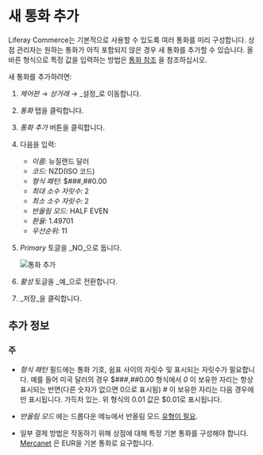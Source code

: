 # 새 통화 추가

Liferay Commerce는 기본적으로 사용할 수 있도록 여러 통화를 미리 구성합니다. 상점 관리자는 원하는 통화가 아직 포함되지 않은 경우 새 통화를 추가할 수 있습니다. 올바른 형식으로 특정 값을 입력하는 방법은 [통화 참조](./currencies-reference.md) 을 참조하십시오.

새 통화를 추가하려면:

1. _제어판_ → _상거래_ → _설정_로 이동합니다.
1. _통화_ 탭을 클릭합니다.
1. _통화 추가_ 버튼을 클릭합니다.
1. 다음을 입력:
    * *이름:* 뉴질랜드 달러
    * *코드:* NZD(ISO 코드)
    * *형식 패턴:* $###,##0.00
    * *최대 소수 자릿수:* 2
    * *최소 소수 자릿수:* 2
    * *반올림 모드:* HALF EVEN
    * *환율:* 1.49701
    * *우선순위:* 11
1. _Primary_ 토글을 _NO_으로 둡니다.

    ![통화 추가](./adding-a-new-currency/images/01.png)

1. _활성_ 토글을 _예_으로 전환합니다.
1. _저장_을 클릭합니다.

## 추가 정보

### 주

* _형식 패턴_ 필드에는 통화 기호, 쉼표 사이의 자릿수 및 표시되는 자릿수가 필요합니다. 예를 들어 미국 달러의 경우 $###,##0.00 형식에서 _0_ 이 보유한 자리는 항상 표시되는 반면(다른 숫자가 없으면 0으로 표시됨) _#_ 이 보유한 자리는 다음 경우에만 표시됩니다. 가득차 있는. 위 형식의 0.01 값은 $0.01로 표시됩니다.

* _반올림 모드_ 에는 드롭다운 메뉴에서 반올림 모드 [유형이 필요](https://en.wikipedia.org/wiki/Rounding#Directed_rounding_to_an_integer).

* 일부 결제 방법은 작동하기 위해 상점에 대해 특정 기본 통화를 구성해야 합니다. [Mercanet](../../store-management/configuring-payment-methods/mercanet.md) 은 EUR을 기본 통화로 요구합니다.
